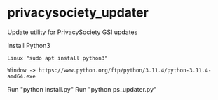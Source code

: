 # privacysociety_updater
Update utility for PrivacySociety GSI updates

Install Python3
    
    Linux "sudo apt install python3"
    
    Window -> https://www.python.org/ftp/python/3.11.4/python-3.11.4-amd64.exe

Run "python install.py"
Run "python ps_updater.py"
